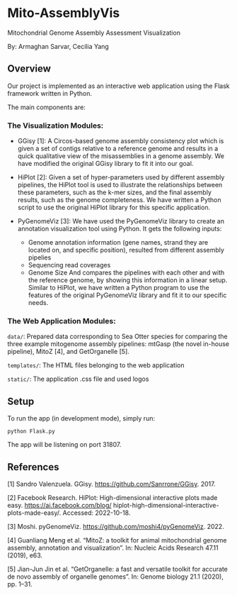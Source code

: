 # Mito-AssemblyVis
Mitochondrial Genome Assembly Assessment Visualization

By: Armaghan Sarvar, Cecilia Yang

## Overview

Our project is implemented as an interactive web application using the Flask framework written in Python.

The main components are:

### The Visualization Modules:

* GGisy [1]: A Circos-based genome assembly consistency plot which is given a set of contigs relative to a reference genome and results in a quick qualitative view of the misassemblies in a genome assembly. We have modified the original GGisy library to fit it into our goal.


* HiPlot [2]: Given a set of hyper-parameters used by different assembly pipelines, the HiPlot tool is used to illustrate the relationships between these parameters, such as the k-mer sizes, and the final assembly results, such as the genome completeness. We have written a Python script to use the original HiPlot library for this specific application.

* PyGenomeViz [3]: We have used the PyGenomeViz library to create an annotation visualization tool using Python. It gets the following inputs:

  * Genome annotation information (gene names, strand they are located on, and specific position), resulted from different assembly pipelies 
  * Sequencing read coverages
  * Genome Size 
And compares the pipelines with each other and with the reference genome, by showing this information in a linear setup.
Similar to HiPlot, we have written a Python program to use the features of the original PyGenomeViz library and fit it to our specific needs.

### The Web Application Modules:

`data/`: Prepared data corresponding to Sea Otter species for comparing the three example mitogenome assembly pipelines: mtGasp (the novel in-house pipeline), MitoZ [4], and GetOrganelle [5]. 

`templates/`: The HTML files belonging to the web application

`static/`: The application .css file and used logos

## Setup

To run the app (in development mode), simply run:

```
python Flask.py
```

The app will be listening on port 31807.


## References
[1] Sandro Valenzuela. GGisy. https://github.com/Sanrrone/GGisy. 2017.

[2] Facebook Research. HiPlot: High-dimensional interactive plots made easy. https://ai.facebook.com/blog/ hiplot-high-dimensional-interactive-plots-made-easy/.  Accessed:  2022-10-18.

[3] Moshi. pyGenomeViz. https://github.com/moshi4/pyGenomeViz. 2022. 

[4] Guanliang Meng et al. “MitoZ: a toolkit for animal mitochondrial genome assembly, annotation and visualization”. In: Nucleic Acids Research 47.11 (2019), e63.

[5] Jian-Jun Jin et al. “GetOrganelle: a fast and versatile toolkit for accurate de novo assembly of organelle genomes”. In: Genome biology 21.1 (2020), pp. 1–31.
